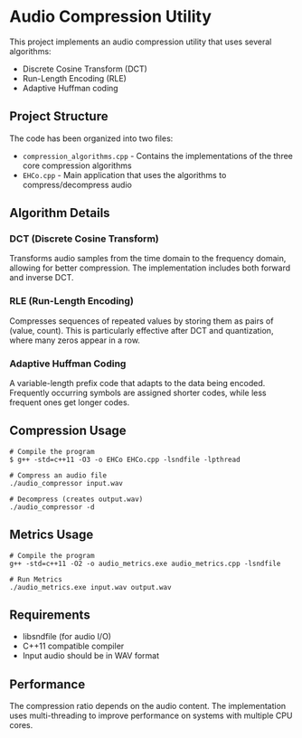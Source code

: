 # Audio Compression Utility

This project implements an audio compression utility that uses several algorithms:
- Discrete Cosine Transform (DCT)
- Run-Length Encoding (RLE)
- Adaptive Huffman coding

## Project Structure

The code has been organized into two files:

- `compression_algorithms.cpp` - Contains the implementations of the three core compression algorithms
- `EHCo.cpp` - Main application that uses the algorithms to compress/decompress audio

## Algorithm Details

### DCT (Discrete Cosine Transform)
Transforms audio samples from the time domain to the frequency domain, allowing for 
better compression. The implementation includes both forward and inverse DCT.

### RLE (Run-Length Encoding)
Compresses sequences of repeated values by storing them as pairs of (value, count).
This is particularly effective after DCT and quantization, where many zeros appear in a row.

### Adaptive Huffman Coding
A variable-length prefix code that adapts to the data being encoded. Frequently occurring
symbols are assigned shorter codes, while less frequent ones get longer codes.

## Compression Usage

```
# Compile the program
$ g++ -std=c++11 -O3 -o EHCo EHCo.cpp -lsndfile -lpthread

# Compress an audio file
./audio_compressor input.wav

# Decompress (creates output.wav)
./audio_compressor -d
```

## Metrics Usage

```
# Compile the program
g++ -std=c++11 -O2 -o audio_metrics.exe audio_metrics.cpp -lsndfile

# Run Metrics
./audio_metrics.exe input.wav output.wav

```

## Requirements

- libsndfile (for audio I/O)
- C++11 compatible compiler
- Input audio should be in WAV format

## Performance

The compression ratio depends on the audio content. The implementation uses multi-threading
to improve performance on systems with multiple CPU cores. 
